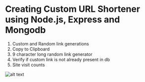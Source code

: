 # Creating Custom URL Shortener using Node.js, Express and Mongodb

1. Custom and Random link generations
2. Copy to Clipboard
3. 9 character long random link generator
4. Verify if custom link is not already present in db
5. Site visit counts 

![alt text](https://raw.githubusercontent.com/Mr-Parth/Custom-URL-Shortener/master/gif/1.gif 'Project gif')




